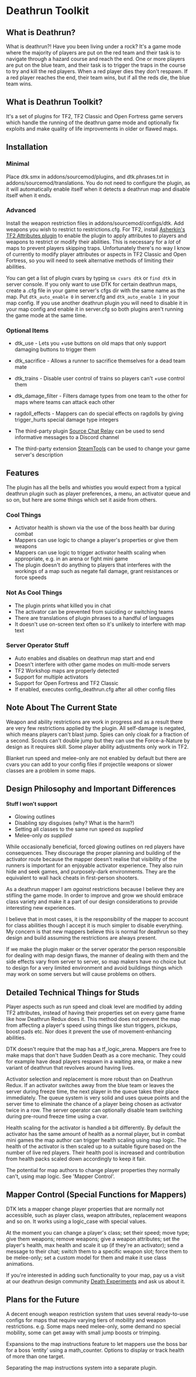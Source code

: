 # Deathrun Toolkit

## What is Deathrun?

What is deathrun?! Have you been living under a rock? It's a game mode where the majority of players are put on the red team and their task is to navigate through a hazard course and reach the end. One or more players are put on the blue team, and their task is to trigger the traps in the course to try and kill the red players. When a red player dies they don't respawn. If a red player reaches the end, their team wins, but if all the reds die, the blue team wins.

## What is Deathrun Toolkit?

It's a set of plugins for TF2, TF2 Classic and Open Fortress game servers which handle the running of the deathrun game mode and optionally fix exploits and make quality of life improvements in older or flawed maps.

## Installation

### Minimal

Place dtk.smx in addons/sourcemod/plugins, and dtk.phrases.txt in addons/sourcemod/translations. You do not need to configure the plugin, as it will automatically enable itself when it detects a deathrun map and disable itself when it ends.

### Advanced

Install the weapon restriction files in addons/sourcemod/configs/dtk. Add weapons you wish to restrict to restrictions.cfg.
For TF2, install [Asherkin's TF2 Attributes plugin](https://forums.alliedmods.net/showthread.php?t=210221) to enable the plugin to apply attributes to players and weapons to restrict or modify their abilities. This is necessary for a *lot* of maps to prevent players skipping traps. Unfortunately there's no way I know of currently to modify player attributes or aspects in TF2 Classic and Open Fortress, so you will need to seek alternative methods of limiting their abilities.

You can get a list of plugin cvars by typing `sm cvars dtk` or `find dtk` in server console.
If you only want to use DTK for certain deathrun maps, create a .cfg file in your game server's cfgs dir with the same name as the map. Put `dtk_auto_enable 0` in server.cfg and `dtk_auto_enable 1` in your map config. If you use another deathrun plugin you will need to disable it in your map config and enable it in server.cfg so both plugins aren't running the game mode at the same time.

### Optional Items

* dtk_use - Lets you +use buttons on old maps that only support damaging buttons to trigger them
* dtk_sacrifice - Allows a runner to sacrifice themselves for a dead team mate
* dtk_trains - Disable user control of trains so players can't +use control them
* dtk_damage_filter - Filters damage types from one team to the other for maps where teams can attack each other
* ragdoll_effects - Mappers can do special effects on ragdolls by giving trigger_hurts special damage type integers

* The third-party plugin [Source Chat Relay](https://forums.alliedmods.net/showthread.php?p=2617899) can be used to send informative messages to a Discord channel
* The third-party extension [SteamTools](https://forums.alliedmods.net/showthread.php?t=236206) can be used to change your game server's description

## Features

The plugin has all the bells and whistles you would expect from a typical deathrun plugin such as player preferences, a menu, an activator queue and so on, but here are some things which set it aside from others.

### Cool Things

* Activator health is shown via the use of the boss health bar during combat
* Mappers can use logic to change a player's properties or give them weapons
* Mappers can use logic to trigger activator health scaling when appropriate, e.g. in an arena or fight mini game
* The plugin doesn't do anything to players that interferes with the workings of a map such as negate fall damage, grant resistances or force speeds

### Not As Cool Things

* The plugin prints what killed you in chat
* The activator can be prevented from suiciding or switching teams
* There are translations of plugin phrases to a handful of languages
* It doesn't use on-screen text often so it's unlikely to interfere with map text

### Server Operator Stuff

* Auto enables and disables on deathrun map start and end
* Doesn't interfere with other game modes on multi-mode servers
* TF2 Workshop maps are properly detected
* Support for multiple activators
* Support for Open Fortress and TF2 Classic
* If enabled, executes config_deathrun.cfg after all other config files

## Note About The Current State

Weapon and ability restrictions are work in progress and as a result there are very few restrictions applied by the plugin. All self-damage is negated, which means players can't blast jump. Spies can only cloak for a fraction of a second. Scouts can't double jump but they can use the Force-a-Nature by design as it requires skill. Some player ability adjustments only work in TF2.

Blanket run speed and melee-only are not enabled by default but there are cvars you can add to your config files if projectile weapons or slower classes are a problem in some maps.

## Design Philosophy and Important Differences

#### Stuff I won't support

* Glowing outlines
* Disabling spy disguises (why? What is the harm?)
* Setting all classes to the same run speed *as supplied*
* Melee-only *as supplied*

While occasionally beneficial, forced glowing outlines on red players have consequences. They discourage the proper planning and building of the activator route because the mapper doesn't realise that visibility of the runners is important for an enjoyable activator experience. They also ruin hide and seek games, and purposely-dark environments. They are the equivalent to wall hack cheats in first-person shooters.

As a deathrun mapper I am *against* restrictions because I believe they are stifling the game mode. In order to improve and grow we should embrace class variety and make it a part of our design considerations to provide interesting new experiences.

I believe that in most cases, it is the responsibility of the mapper to account for class abilities though I accept it is much simpler to disable everything. My concern is that new mappers believe this is normal for deathrun so they design and build assuming the restrictions are always present.

If we make the plugin maker or the server operator the person responsible for dealing with map design flaws, the manner of dealing with them and the side effects vary from server to server, so map makers have no choice but to design for a very limited environment and avoid buildings things which may work on some servers but will cause problems on others.

## Detailed Technical Things for Studs

Player aspects such as run speed and cloak level are modified by adding TF2 attributes, instead of having their properties set on every game frame like how Deathrun Redux does it. This method does not prevent the map from affecting a player's speed using things like stun triggers, pickups, boost pads etc. Nor does it prevent the use of movement-enhancing abilities.

DTK doesn't require that the map has a tf_logic_arena. Mappers are free to make maps that don't have Sudden Death as a core mechanic. They could for example have dead players respawn in a waiting area, or make a new variant of deathrun that revolves around having lives.

Activator selection and replacement is more robust than on Deathrun Redux. If an activator switches away from the blue team or leaves the server during freeze time, the next player in the queue takes their place immediately. The queue system is very solid and uses queue points and the server time to eliminate the chance of a player being chosen as activator twice in a row. The server operator can optionally disable team switching during pre-round freeze time using a cvar.

Health scaling for the activator is handled a bit differently. By default the activator has the same amount of health as a normal player, but in combat mini games the map author can trigger health scaling using map logic. The health of the activator is then scaled up to a suitable figure based on the number of live red players. Their health pool is increased and contribution from health packs scaled down accordingly to keep it fair. 

The potential for map authors to change player properties they normally can't, using map logic. See 'Mapper Control'.

## Mapper Control (Special Functions for Mappers)

DTK lets a mapper change player properties that are normally not accessible, such as player class, weapon attributes, replacement weapons and so on. It works using a logic_case with special values.

At the moment you can change a player's class; set their speed; move type; give them weapons; remove weapons; give a weapon attributes; set the player's health, max health and scale it up (if they're an activator); send a message to their chat; switch them to a specific weapon slot; force them to be melee-only; set a custom model for them and make it use class animations.

If you're interested in adding such functionality to your map, pay us a visit at our deathrun design community [Death Experiments](https://steamcommunity.com/groups/death_experiments) and ask us about it. 

## Plans for the Future

A decent enough weapon restriction system that uses several ready-to-use configs for maps that require varying tiers of mobility and weapon restrictions. e.g. Some maps need melee-only, some demand no special mobility, some can get away with small jump boosts or trimping.

Expansions to the map instructions feature to let mappers use the boss bar for a boss 'entity' using a math_counter. Options to display or track health of more than one target.

Separating the map instructions system into a separate plugin.
